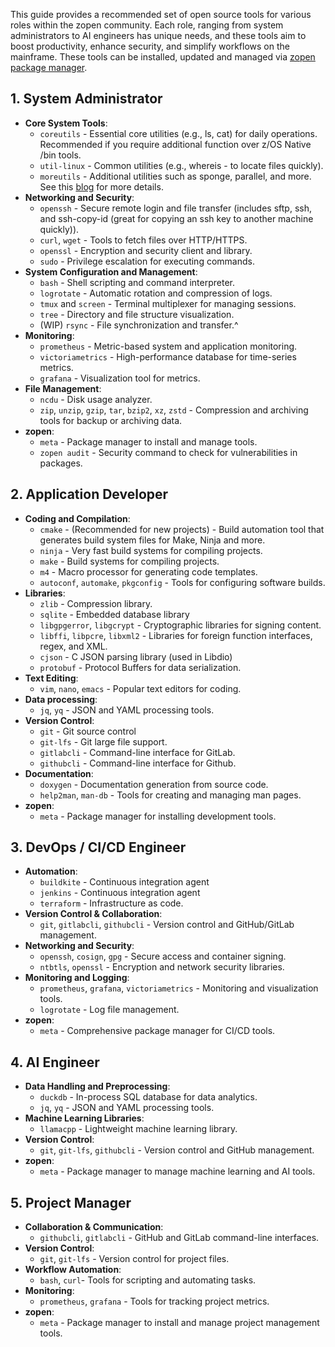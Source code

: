 This guide provides a recommended set of open source tools for various roles within the zopen community. Each role, ranging from system administrators to AI engineers has unique needs, and these tools aim to boost productivity, enhance security, and simplify workflows on the mainframe. These tools can be installed, updated and managed via [zopen package manager](/Guides/ThePackageManager).

## 1. **System Administrator**
   - **Core System Tools**: 
      - `coreutils` - Essential core utilities (e.g., ls, cat) for daily operations. Recommended if you require additional function over z/OS Native /bin tools.
      - `util-linux` - Common utilities (e.g., whereis - to locate files quickly).
      - `moreutils` - Additional utilities such as sponge, parallel, and more. See this [blog](https://rentes.github.io/unix/utilities/2015/07/27/moreutils-package/) for more details.
   - **Networking and Security**:
      - `openssh` - Secure remote login and file transfer (includes sftp, ssh, and ssh-copy-id (great for copying an ssh key to another machine quickly)).
      - `curl`, `wget` - Tools to fetch files over HTTP/HTTPS.
      - `openssl` - Encryption and security client and library. 
      - `sudo` - Privilege escalation for executing commands.
   - **System Configuration and Management**:
      - `bash` - Shell scripting and command interpreter.
      - `logrotate` - Automatic rotation and compression of logs.
      - `tmux` and `screen` - Terminal multiplexer for managing sessions.
      - `tree` - Directory and file structure visualization.
      - (WIP) `rsync` - File synchronization and transfer.^
   - **Monitoring**:
      - `prometheus` - Metric-based system and application monitoring.
      - `victoriametrics` - High-performance database for time-series metrics.
      - `grafana` - Visualization tool for metrics.
   - **File Management**:
      - `ncdu` - Disk usage analyzer.
      - `zip`, `unzip`, `gzip`, `tar`, `bzip2`, `xz`, `zstd` - Compression and archiving tools for backup or archiving data.
   - **zopen**:
      - `meta` - Package manager to install and manage tools.
      - `zopen audit` - Security command to check for vulnerabilities in packages.

## 2. **Application Developer**
   - **Coding and Compilation**:
      - `cmake` - (Recommended for new projects) - Build automation tool that generates build system files for Make, Ninja and more.
      - `ninja` - Very fast build systems for compiling projects.
      - `make` -  Build systems for compiling projects.
      - `m4` - Macro processor for generating code templates.
      - `autoconf`, `automake`, `pkgconfig` - Tools for configuring software builds.
   - **Libraries**:
      - `zlib` - Compression library.
      - `sqlite` - Embedded database library
      - `libgpgerror`, `libgcrypt` - Cryptographic libraries for signing content.
      - `libffi`, `libpcre`, `libxml2` - Libraries for foreign function interfaces, regex, and XML.
      - `cjson` - C JSON parsing library (used in Libdio)
      - `protobuf` - Protocol Buffers for data serialization.
   - **Text Editing**:
      - `vim`, `nano`, `emacs` - Popular text editors for coding.
   - **Data processing**:
      - `jq`, `yq` - JSON and YAML processing tools.
   - **Version Control**:
      - `git` - Git source control
      - `git-lfs` - Git large file support.
      - `gitlabcli` - Command-line interface for GitLab.
      - `githubcli` - Command-line interface for Github.
   - **Documentation**:
      - `doxygen` - Documentation generation from source code.
      - `help2man`, `man-db` - Tools for creating and managing man pages.
   - **zopen**:
      - `meta` - Package manager for installing development tools.

## 3. **DevOps / CI/CD Engineer**
   - **Automation**:
      - `buildkite` - Continuous integration agent
      - `jenkins` - Continuous integration agent
      - `terraform` - Infrastructure as code.
   - **Version Control & Collaboration**:
      - `git`, `gitlabcli`, `githubcli` - Version control and GitHub/GitLab management.
   - **Networking and Security**:
      - `openssh`, `cosign`, `gpg` - Secure access and container signing.
      - `ntbtls`, `openssl` - Encryption and network security libraries.
   - **Monitoring and Logging**:
      - `prometheus`, `grafana`, `victoriametrics` - Monitoring and visualization tools.
      - `logrotate` - Log file management.
   - **zopen**:
      - `meta` - Comprehensive package manager for CI/CD tools.

## 4. **AI Engineer**
   - **Data Handling and Preprocessing**:
      - `duckdb` - In-process SQL database for data analytics.
      - `jq`, `yq` - JSON and YAML processing tools.
   - **Machine Learning Libraries**:
      - `llamacpp` - Lightweight machine learning library.
   - **Version Control**:
      - `git`, `git-lfs`, `githubcli` - Version control and GitHub management.
   - **zopen**:
      - `meta` - Package manager to manage machine learning and AI tools.

## 5. **Project Manager**
   - **Collaboration & Communication**:
      - `githubcli`, `gitlabcli` - GitHub and GitLab command-line interfaces.
   - **Version Control**:
      - `git`, `git-lfs` - Version control for project files.
   - **Workflow Automation**:
      - `bash`, `curl`- Tools for scripting and automating tasks.
   - **Monitoring**:
      - `prometheus`, `grafana` - Tools for tracking project metrics.
   - **zopen**:
      - `meta` - Package manager to install and manage project management tools.

